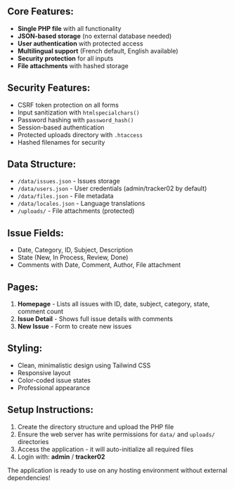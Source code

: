 Core Features:
--------------

-   **Single PHP file** with all functionality
-   **JSON-based storage** (no external database needed)
-   **User authentication** with protected access
-   **Multilingual support** (French default, English available)
-   **Security protection** for all inputs
-   **File attachments** with hashed storage

Security Features:
------------------

-   CSRF token protection on all forms
-   Input sanitization with `htmlspecialchars()`
-   Password hashing with `password_hash()`
-   Session-based authentication
-   Protected uploads directory with `.htaccess`
-   Hashed filenames for security

Data Structure:
---------------

-   `/data/issues.json` - Issues storage
-   `/data/users.json` - User credentials (admin/tracker02 by default)
-   `/data/files.json` - File metadata
-   `/data/locales.json` - Language translations
-   `/uploads/` - File attachments (protected)

Issue Fields:
-------------

-   Date, Category, ID, Subject, Description
-   State (New, In Process, Review, Done)
-   Comments with Date, Comment, Author, File attachment

Pages:
------

1.  **Homepage** - Lists all issues with ID, date, subject, category, state, comment count
2.  **Issue Detail** - Shows full issue details with comments
3.  **New Issue** - Form to create new issues

Styling:
--------

-   Clean, minimalistic design using Tailwind CSS
-   Responsive layout
-   Color-coded issue states
-   Professional appearance

Setup Instructions:
-------------------

1.  Create the directory structure and upload the PHP file
2.  Ensure the web server has write permissions for `data/` and `uploads/` directories
3.  Access the application - it will auto-initialize all required files
4.  Login with: **admin** / **tracker02**

The application is ready to use on any hosting environment without external dependencies!

